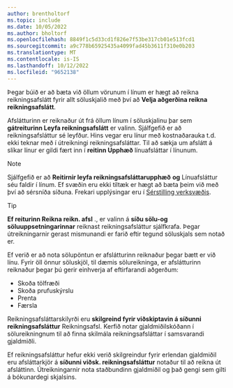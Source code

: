 ```yaml
---
author: brentholtorf
ms.topic: include
ms.date: 10/05/2022
ms.author: bholtorf
ms.openlocfilehash: 8849f1c5d33cd1f826e7f53be317cb01e513fcd1
ms.sourcegitcommit: a9c778b65925435a4099fad45b3611f310e0b203
ms.translationtype: MT
ms.contentlocale: is-IS
ms.lasthandoff: 10/12/2022
ms.locfileid: "9652138"
---
```

Þegar búið er að bæta við öllum vörunum í línum er hægt að reikna reikningsafslátt fyrir allt söluskjalið með því að **Velja aðgerðina reikna reikningsafslátt**.

Afslátturinn er reiknaður út frá öllum línum í söluskjalinu þar sem **gátreiturinn Leyfa reikningsafslátt** er valinn. Sjálfgefið er að reikningsafsláttur sé leyfður. Hins vegar eru línur með kostnaðarauka t.d. ekki teknar með í útreikningi reikningsafsláttar. Til að sækja um afslátt á slíkar línur er gildi fært inn í **reitinn Upphæð** línuafsláttar í línunum.  

> [!NOTE]
> Sjálfgefið er að **Reitirnir leyfa reikningsafsláttarupphæð** **og** Línuafsláttur séu faldir í línum. Ef svæðin eru ekki tiltæk er hægt að bæta þeim við með því að sérsníða síðuna. Frekari upplýsingar eru í [Sérstilling verksvæðis](../ui-personalization-user.md#to-start-personalizing-a-page-through-the-personalizing-banner).

> [!TIP]
> **Ef reiturinn Reikna reikn. afsl** ., er valinn á **síðu sölu-og söluuppsetningarinnar** reiknast reikningsafsláttur sjálfkrafa. Þegar útreikningarnir gerast mismunandi er farið eftir tegund söluskjals sem notað er.
>
> Ef verið er að nota sölupöntun er afslátturinn reiknaður þegar bætt er við línu. Fyrir öll önnur söluskjöl, til dæmis sölureikninga, er afslátturinn reiknaður þegar þú gerir einhverja af eftirfarandi aðgerðum:
>
> * Skoða tölfræði
> * Skoða prufuskýrslu
> * Prenta
> * Færsla

Reikningsafsláttarskilyrði eru **skilgreind fyrir viðskiptavin á síðunni reikningsafsláttur** Reikningsafsl. Kerfið notar gjaldmiðilskóðann í sölureikningnum til að finna skilmála reikningsafsláttar í samsvarandi gjaldmiðli.

Ef reikningsafsláttur hefur ekki verið skilgreindur fyrir erlendan gjaldmiðil eru afsláttarkjör á **síðunni viðsk. reikningsafsláttur** notaður til að reikna út afsláttinn. Útreikningarnir nota staðbundinn gjaldmiðil og það gengi sem gilti á bókunardegi skjalsins.
